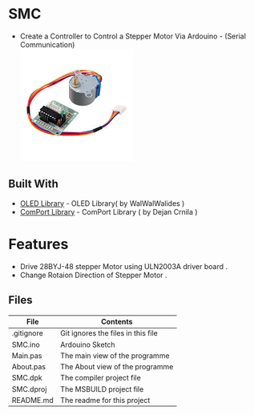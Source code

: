 # SMC
- Create a Controller to Control a Stepper Motor Via Ardouino - (Serial Communication)                     
![](SMC.jpg) 


## Built With

* [OLED Library](https://github.com/walwalwalides/Delphi-Component/tree/master/OLED%20Library) - OLED Library( by WalWalWalides )
* [ComPort Library](https://sourceforge.net/projects/comport/files/comport/) - ComPort Library ( by Dejan Crnila )

# Features  

- Drive 28BYJ-48 stepper Motor using ULN2003A driver board .
- Change Rotaion Direction of Stepper Motor .







## Files

| File | Contents | 
| --- | --- |
| .gitignore | Git ignores the files in this file |
| SMC.ino  |Ardouino Sketch|
| Main.pas | The main view of the programme |
| About.pas | The About view of the programme |
| SMC.dpk | The compiler project file |
| SMC.dproj | The MSBUILD project file |
| README.md | The readme for this project |
